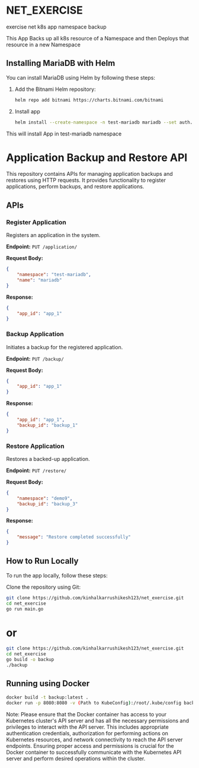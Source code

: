 # NET_EXERCISE
exercise net k8s app namespace backup

This App Backs up all k8s resource of a Namespace and then Deploys that resource in a new Namespace


## Installing MariaDB with Helm

You can install MariaDB using Helm by following these steps:

1. Add the Bitnami Helm repository:

   ```bash
   helm repo add bitnami https://charts.bitnami.com/bitnami

2. Install app
   ```bash
   helm install --create-namespace -n test-mariadb mariadb --set auth.rootPassword=secret,auth.database=db bitnami/mariadb

This will install App in test-mariadb namespace

# Application Backup and Restore API

This repository contains APIs for managing application backups and restores using HTTP requests. It provides functionality to register applications, perform backups, and restore applications.

## APIs

### Register Application

Registers an application in the system.

**Endpoint:** `PUT /application/`

**Request Body:**
```json
{
    "namespace": "test-mariadb",
    "name": "mariadb"
}
```

**Response:**
```json
{
    "app_id": "app_1"
}
```

### Backup Application

Initiates a backup for the registered application.

**Endpoint:** `PUT /backup/`

**Request Body:**
```json
{
    "app_id": "app_1"
}
```

**Response:**
```json
{
    "app_id": "app_1",
    "backup_id": "backup_1"
}
```

### Restore Application

Restores a backed-up application.

**Endpoint:** `PUT /restore/`

**Request Body:**
```json
{
    "namespace": "demo9",
    "backup_id": "backup_3"
}
```

**Response:**
```json
{
    "message": "Restore completed successfully"
}
```

## How to Run Locally
To run the app locally, follow these steps:

Clone the repository using Git:
```bash
git clone https://github.com/kinhalkarrushikesh123/net_exercise.git
cd net_exercise
go run main.go
```
# or

```bash
git clone https://github.com/kinhalkarrushikesh123/net_exercise.git
cd net_exercise
go build -o backup
./backup
```

## Running using Docker
```bash
docker build -t backup:latest .
docker run -p 8080:8080 -v (Path to KubeConfig):/root/.kube/config backup:latest

```
Note:
Please ensure that the Docker container has access to your Kubernetes cluster's API server and has all the necessary permissions and privileges to interact with the API server. This includes appropriate authentication credentials, authorization for performing actions on Kubernetes resources, and network connectivity to reach the API server endpoints. Ensuring proper access and permissions is crucial for the Docker container to successfully communicate with the Kubernetes API server and perform desired operations within the cluster.